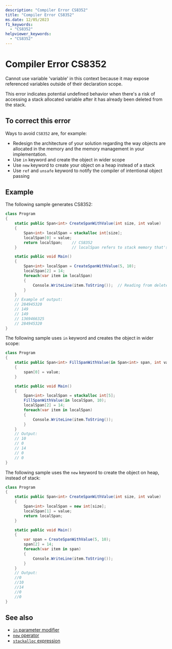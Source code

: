 ```yaml
---
description: "Compiler Error CS8352"
title: "Compiler Error CS8352"
ms.date: 12/05/2023
f1_keywords:
  - "CS8352"
helpviewer_keywords:
  - "CS8352"
---
```

# Compiler Error CS8352

Cannot use variable 'variable' in this context because it may expose referenced variables outside of their declaration scope.

This error indicates potential undefined behavior when there's a risk of accessing a stack allocated variable after it has already been deleted from the stack.

## To correct this error

Ways to avoid `CS8352` are, for example:

* Redesign the architecture of your solution regarding the way objects are allocated in the memory and the memory management in your implementation.
* Use `in` keyword and create the object in wider scope
* Use `new` keyword to create your object on a heap instead of a stack
* Use `ref` and `unsafe` keyword to notify the compiler of intentional object passing

## Example

The following sample generates CS8352:

```csharp
class Program
{
    static public Span<int> CreateSpanWithValue(int size, int value)
    {
        Span<int> localSpan = stackalloc int[size];
        localSpan[0] = value;
        return localSpan;    // CS8352
    }                        // localSpan refers to stack memory that's been reclaimed.

    static public void Main()
    {
        Span<int> localSpan = CreateSpanWithValue(5, 10);
        localSpan[2] = 14;
        foreach(var item in localSpan)
        {
            Console.WriteLine(item.ToString());  // Reading from deleted object
        }
    }
    // Example of output:
    // 284945320
    // 149
    // 149
    // 1369466325
    // 284945320
}
```

The following sample uses `in` keyword and creates the object in wider scope:

```csharp
class Program
{
    static public Span<int> FillSpanWithValue(in Span<int> span, int value)
    {
        span[0] = value;
    }

    static public void Main()
    {
        Span<int> localSpan = stackalloc int[5];
        FillSpanWithValue(in localSpan, 10);
        localSpan[2] = 14;
        foreach(var item in localSpan)
        {
            Console.WriteLine(item.ToString());
        }
    }
    // Output:
    // 10
    // 0
    // 14
    // 0
    // 0
}
```

The following sample uses the `new` keyword to create the object on heap, instead of stack:

```csharp
class Program
{
    static public Span<int> CreateSpanWithValue(int size, int value)
    {
        Span<int> localSpan = new int[size];
        localSpan[1] = value;
        return localSpan;
    }

    static public void Main()
    {
        var span = CreateSpanWithValue(5, 10);
        span[2] = 14;
        foreach(var item in span)
        {
            Console.WriteLine(item.ToString());
        }
    }
    // Output:
    //0
    //10
    //14
    //0
    //0
}
```

## See also

- [`in` parameter modifier](../keywords/method-parameters.md#in-parameter-modifier)
- [`new` operator](../operators/new-operator.md)
- [`stackalloc` expression](../operators/stackalloc.md)
